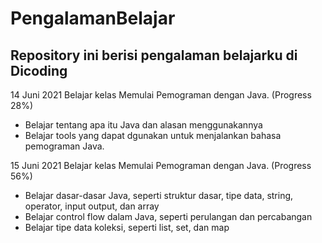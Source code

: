 PengalamanBelajar
==
Repository ini berisi pengalaman belajarku di Dicoding
--

14 Juni 2021
Belajar kelas Memulai Pemograman dengan Java. (Progress 28%)
  * Belajar tentang apa itu Java dan alasan menggunakannya
  * Belajar tools yang dapat dgunakan untuk menjalankan bahasa pemograman Java.

15 Juni 2021
Belajar kelas Memulai Pemograman dengan Java. (Progress 56%)
  * Belajar dasar-dasar Java, seperti struktur dasar, tipe data, string, operator, input output, dan array
  * Belajar control flow dalam Java, seperti perulangan dan percabangan
  * Belajar tipe data koleksi, seperti list, set, dan map
